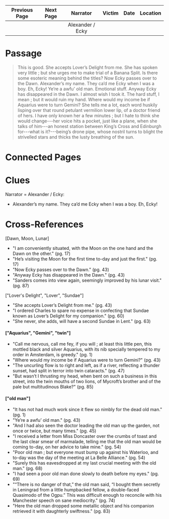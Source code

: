| Previous Page  | Next Page |      Narrator      | Victim | Date | Location |
|:--------------:|:---------:|:------------------:|-------:|-----:|---------:|
|                |           |  Alexander / Ecky  |        |      |          |

# Passage
>This is good. She accepts Lover’s Delight from me. She has spoken very little ; but she urges me to make trial of a Banana Split. Is there some esoteric meaning behind the titles? Now Ecky passes over to the Dawn. Alexander’s my name. They ca’d me Ecky when I was a boy. Eh, Ecky! Ye’re a awfu’ old man. Emotional stuff. Anyway Ecky has disappeared in the Dawn. I almost wish I took it. The hard stuff, I mean ; but it would ruin my hand. Where would my income be if Aquarius were to turn Gemini? She tells me a lot, each word huskily lisping over that round petulant vermilion lower lip, of a doctor friend of hers. I have only known her a few minutes ; but I hate to think she would change---her voice hits a pocket, just like a plane, when she talks of him---an honest station between King’s Cross and Edinburgh for---what is it?---being’s drone pipe, whose nostril turns to blight the strivelled stars and thicks the lusty breathing of the sun.

# Connected Pages

# Clues
Narrator = Alexander / Ecky: 
* Alexander’s my name. They ca’d me Ecky when I was a boy. Eh, Ecky!


# Cross-References
[Dawn, Moon, Lunar]
* "I am conveniently situated, with the Moon on the one hand and the Dawn on the other." (pg. 17)
* "He’s visiting the Moon for the first time to-day and just the first." (pg. 17)
* "Now Ecky passes over to the Dawn." (pg. 43)
* "Anyway Ecky has disappeared in the Dawn." (pg. 43)
* "Sanders comes into view again, seemingly improved by his lunar visit." (pg. 87)

["Lover's Delight", "Lover", "Sundae"]
* "She accepts Lover’s Delight from me." (pg. 43)
* "I ordered Charles to spare no expense in confecting that Sundae known as Lover’s Delight for my companion." (pg. 60)
* "She never, she adds, will have a second Sundae in Lent." (pg. 63)

#### ["Aquarius", "Gemini", "twin"]
* "Call me nervous, call me fey, if you will ; at least this little pen, this mottled black and silver Aquarius, with its nib specially tempered to my order in Amsterdam, is greedy." (pg. 1)
* "Where would my income be if Aquarius were to turn Gemini?" (pg. 43)
* "The uncurling flow is to right and left, as if a river, reflecting a thunder sunset, had split in terror into twin cataracts." (pg. 47)
* "But wasn’t I thrusting my head, when bent on such a business in this street, into the twin mouths of two lions, of Mycroft’s brother and of the pale but multitudinous Blake?" (pg. 85)

#### ["old man"]
* "It has not had much work since it flew so nimbly for the dead old man." (pg. 1)
* "Ye’re a awfu’ old man." (pg. 43)
* "And I had also seen the doctor leading the old man up the garden, not once or twice, but many times." (pg. 45)
* "I received a letter from Miss Doncaster over the crumbs of toast and the last clear smear of marmalade, telling me that the old man would be coming to-day, on her advice to take mine." (pg. 54)
* "Poor old man ; but everyone must bump up against his Waterloo, and to-day was the day of the meeting at La Belle Alliance." (pg. 54)
* "Surely this has eavesdropped at my last crucial meeting with the old man." (pg. 68)
* "I had seen a poor old man done slowly to death before my eyes." (pg. 69)
* "“There is no danger of that,” the old man said, “I bought them secretly in Leningrad from a little humpbacked fellow, a double-faced Quasimodo of the Ogpu.” This was difficult enough to reconcile with his Manchester speech on sane mediocrity." (pg. 74)
* "Here the old man dropped some metallic object and his companion retrieved it with daughterly swiftness." (pg. 83)
